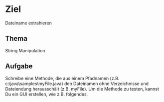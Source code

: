 # Ziel
Dateiname extrahieren
## Thema
String Manipulation
## Aufgabe
Schreibe eine Methode, die aus einem Pfadnamen (z.B. c:\java\samples\myFile.java) den Dateinamen ohne Verzeichnisse und Dateiendung herausschält (z.B. myFile). Um die Methode zu testen, kannst Du ein GUI erstellen, wie z.B. folgendes. 
